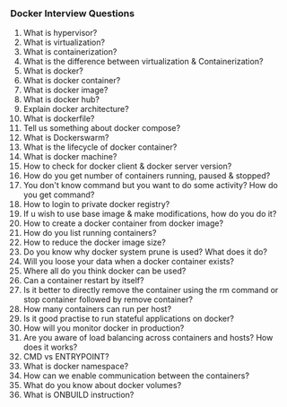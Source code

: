 ### Docker Interview Questions 

1. What is hypervisor?
2. What is virtualization?
3. What is containerization?
4. What is the difference between virtualization & Containerization?
5. What is docker?
6. What is docker container? 
7. What is docker image?
8. What is docker hub?
9. Explain docker architecture?
10. What is dockerfile?
11. Tell us something about docker compose?
12. What is Dockerswarm?
13. What is the lifecycle of docker container?
14. What is docker machine?
15. How to check for docker client & docker server version?
16. How do you get number of containers running, paused & stopped?
17. You don't know command but you want to do some activity? How do you get command?
18. How to login to private docker registry?
19. If u wish to use base image & make modifications, how do you do it?
20. How to create a docker container from docker image?
21. How do you list running containers?
22. How to reduce the docker image size?
23. Do you know why docker system prune is used? What does it do?
24. Will you loose your data when a docker container exists?
25. Where all do you think docker can be used?
26. Can a container restart by itself?
27. Is it better to directly remove the container using the rm command or stop container followed by remove container?
28. How many containers can run per host?
29. Is it good practise to run stateful applications on docker?
30. How will you monitor docker in production?
31. Are you aware of load balancing across containers and hosts? How does it works?
32. CMD vs ENTRYPOINT?
33. What is docker namespace?
34. How can we enable communication between the containers?
35. What do you know about docker volumes?
36. What is ONBUILD instruction?
